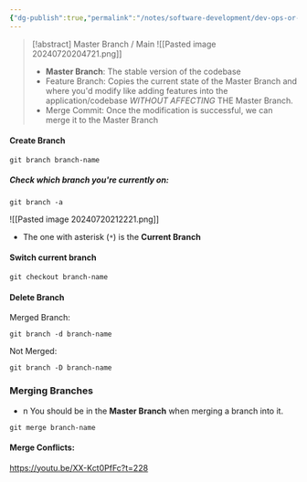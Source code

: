 ```yaml
---
{"dg-publish":true,"permalink":"/notes/software-development/dev-ops-or-tools/git/013-branches/","tags":["programming","Git"],"created":"2025-07-13T15:24:50.596+08:00"}
---
```



> [!abstract] Master Branch / Main
> ![[Pasted image 20240720204721.png]]
> - __Master Branch__: The stable version of the codebase
> - Feature Branch: Copies the current state of the Master Branch and where you'd modify like adding features into the application/codebase _WITHOUT AFFECTING_ THE Master Branch.
> - Merge Commit: Once the modification is successful, we can merge it to the Master Branch


#### Create Branch
```
git branch branch-name
```
##### Check which branch you're currently on:
```
git branch -a
```
![[Pasted image 20240720212221.png]]
- The one with asterisk (`*`) is the __Current Branch__

#### Switch current branch
```
git checkout branch-name
```
#### Delete Branch
Merged Branch:
```
git branch -d branch-name
```

Not Merged:
```
git branch -D branch-name
```

### Merging Branches
- n You should be in the __Master Branch__ when merging a branch into it.
```
git merge branch-name
```

#### Merge Conflicts:
https://youtu.be/XX-Kct0PfFc?t=228


